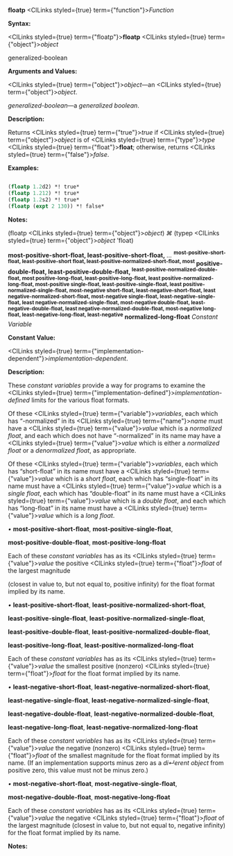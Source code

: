 **floatp** <ClLinks styled={true} term={"function"}><i>Function</i></ClLinks> 



**Syntax:** 



<ClLinks styled={true} term={"floatp"}><b>floatp</b></ClLinks> <ClLinks styled={true} term={"object"}><i>object</i></ClLinks> 



generalized-boolean 



**Arguments and Values:** 



<ClLinks styled={true} term={"object"}><i>object</i></ClLinks>—an <ClLinks styled={true} term={"object"}><i>object</i></ClLinks>. 



*generalized-boolean*—a *generalized boolean*. 



**Description:** 



Returns <ClLinks styled={true} term={"true"}><i>true</i></ClLinks> if <ClLinks styled={true} term={"object"}><i>object</i></ClLinks> is of <ClLinks styled={true} term={"type"}><i>type</i></ClLinks> <ClLinks styled={true} term={"float"}><b>float</b></ClLinks>; otherwise, returns <ClLinks styled={true} term={"false"}><i>false</i></ClLinks>. 



**Examples:**
```lisp

(floatp 1.2d2) *! true* 
(floatp 1.212) *! true* 
(floatp 1.2s2) *! true* 
(floatp (expt 2 130)) *! false* 

```
**Notes:** 



(floatp <ClLinks styled={true} term={"object"}><i>object</i></ClLinks>) *⌘* (typep <ClLinks styled={true} term={"object"}><i>object</i></ClLinks> ’float) 







 



 



<b>most-positive-short-float, least-positive-short-float,</b> <i>...</i> <b><sup>most-positive-short-float, least-positive-short float, least-positive-normalized-short-float, most</sup> positive-double-float, least-positive-double-float, <sup>least-positive-normalized-double-float, most positive-long-float, least-positive-long-float, least positive-normalized-long-float, most-positive single-float, least-positive-single-float, least positive-normalized-single-float, most-negative short-float, least-negative-short-float, least negative-normalized-short-float, most-negative single-float, least-negative-single-float, least negative-normalized-single-float, most-negative double-float, least-negative-double-float, least negative-normalized-double-float, most-negative long-float, least-negative-long-float, least-negative</sup> normalized-long-float</b> <i>Constant Variable</i> 



**Constant Value:** 



<ClLinks styled={true} term={"implementation-dependent"}><i>implementation-dependent</i></ClLinks>. 



**Description:** 



These *constant variables* provide a way for programs to examine the <ClLinks styled={true} term={"implementation-defined"}><i>implementation-defined</i></ClLinks> limits for the various float formats. 



Of these <ClLinks styled={true} term={"variable"}><i>variables</i></ClLinks>, each which has “-normalized” in its <ClLinks styled={true} term={"name"}><i>name</i></ClLinks> must have a <ClLinks styled={true} term={"value"}><i>value</i></ClLinks> which is a *normalized float*, and each which does not have “-normalized” in its name may have a <ClLinks styled={true} term={"value"}><i>value</i></ClLinks> which is either a *normalized float* or a *denormalized float*, as appropriate. 



Of these <ClLinks styled={true} term={"variable"}><i>variables</i></ClLinks>, each which has “short-float” in its name must have a <ClLinks styled={true} term={"value"}><i>value</i></ClLinks> which is a *short float*, each which has “single-float” in its name must have a <ClLinks styled={true} term={"value"}><i>value</i></ClLinks> which is a *single float*, each which has “double-float” in its name must have a <ClLinks styled={true} term={"value"}><i>value</i></ClLinks> which is a *double float*, and each which has “long-float” in its name must have a <ClLinks styled={true} term={"value"}><i>value</i></ClLinks> which is a *long float*. 



*•* **most-positive-short-float**, **most-positive-single-float**, 



**most-positive-double-float**, **most-positive-long-float** 



Each of these *constant variables* has as its <ClLinks styled={true} term={"value"}><i>value</i></ClLinks> the positive <ClLinks styled={true} term={"float"}><i>float</i></ClLinks> of the largest magnitude 



 



 



(closest in value to, but not equal to, positive infinity) for the float format implied by its name. 



*•* **least-positive-short-float**, **least-positive-normalized-short-float**, 



**least-positive-single-float**, **least-positive-normalized-single-float**, 



**least-positive-double-float**, **least-positive-normalized-double-float**, 



**least-positive-long-float**, **least-positive-normalized-long-float** 



Each of these *constant variables* has as its <ClLinks styled={true} term={"value"}><i>value</i></ClLinks> the smallest positive (nonzero) <ClLinks styled={true} term={"float"}><i>float</i></ClLinks> for the float format implied by its name. 



*•* **least-negative-short-float**, **least-negative-normalized-short-float**, 



**least-negative-single-float**, **least-negative-normalized-single-float**, 



**least-negative-double-float**, **least-negative-normalized-double-float**, 



**least-negative-long-float**, **least-negative-normalized-long-float** 



Each of these *constant variables* has as its <ClLinks styled={true} term={"value"}><i>value</i></ClLinks> the negative (nonzero) <ClLinks styled={true} term={"float"}><i>float</i></ClLinks> of the smallest magnitude for the float format implied by its name. (If an implementation supports minus zero as a *di↵erent object* from positive zero, this value must not be minus zero.) 



*•* **most-negative-short-float**, **most-negative-single-float**, 



**most-negative-double-float**, **most-negative-long-float** 



Each of these *constant variables* has as its <ClLinks styled={true} term={"value"}><i>value</i></ClLinks> the negative <ClLinks styled={true} term={"float"}><i>float</i></ClLinks> of the largest magnitude (closest in value to, but not equal to, negative infinity) for the float format implied by its name. 



**Notes:** 



